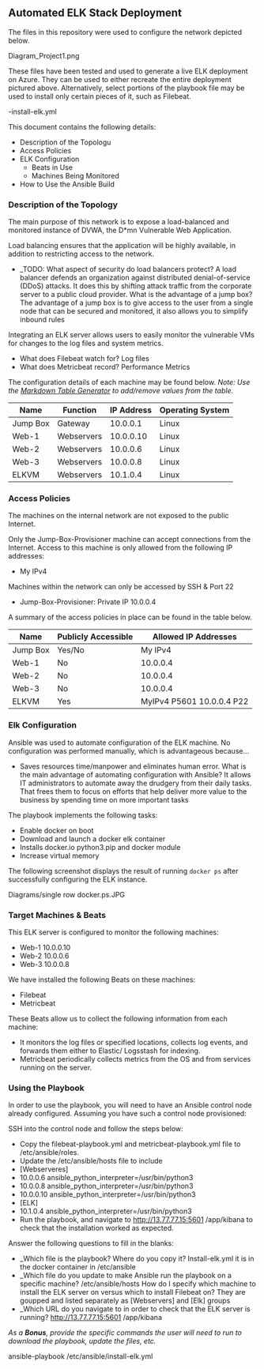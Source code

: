 ## Automated ELK Stack Deployment

The files in this repository were used to configure the network depicted below.

 Diagram_Project1.png

These files have been tested and used to generate a live ELK deployment on Azure. They can be used to either recreate the entire deployment pictured above. Alternatively, select portions of the playbook file may be used to install only certain pieces of it, such as Filebeat.

  -install-elk.yml

This document contains the following details:
- Description of the Topologu
- Access Policies
- ELK Configuration
  - Beats in Use
  - Machines Being Monitored
- How to Use the Ansible Build


### Description of the Topology

The main purpose of this network is to expose a load-balanced and monitored instance of DVWA, the D*mn Vulnerable Web Application.

Load balancing ensures that the application will be highly available, in addition to restricting access to the network.
- _TODO: What aspect of security do load balancers protect? A load balancer defends an organization against distributed denial-of-service (DDoS) attacks. It does this by shifting attack traffic from the corporate server to a public cloud provider.  What is the advantage of a jump box? The advantage of a jump box is to give access to the user from a single node that can be secured and monitored, it also allows you to simplify inbound rules

Integrating an ELK server allows users to easily monitor the vulnerable VMs for changes to the log files  and system metrics.
- What does Filebeat watch for? Log files
- What does Metricbeat record? Performance Metrics

The configuration details of each machine may be found below.
_Note: Use the [Markdown Table Generator](http://www.tablesgenerator.com/markdown_tables) to add/remove values from the table_.


| Name     | Function | IP Address | Operating System |
|----------|----------|------------|------------------|
| Jump Box | Gateway  | 10.0.0.1   | Linux            |
| Web-1    |Webservers| 10.0.0.10  | Linux            |
| Web-2    |Webservers| 10.0.0.6   | Linux            |
| Web-3    |Webservers| 10.0.0.8   | Linux            |
| ELKVM    |Webservers| 10.1.0.4   | Linux            | 
### Access Policies

The machines on the internal network are not exposed to the public Internet. 

Only the Jump-Box-Provisioner machine can accept connections from the Internet. Access to this machine is only allowed from the following IP addresses: 
- My IPv4 

Machines within the network can only be accessed by SSH & Port 22
- Jump-Box-Provisioner: Private IP 10.0.0.4

A summary of the access policies in place can be found in the table below.

| Name     | Publicly Accessible | Allowed IP Addresses |
|----------|---------------------|----------------------|
| Jump Box | Yes/No              |   My IPv4            |
| Web-1    | No                  |   10.0.0.4           |
| Web-2    | No                  |   10.0.0.4           |
| Web-3    | No                  |   10.0.0.4           | 
| ELKVM    | Yes                 |MyIPv4 P5601 10.0.0.4 P22  |
### Elk Configuration

Ansible was used to automate configuration of the ELK machine. No configuration was performed manually, which is advantageous because...
-  Saves resources time/manpower and eliminates human error. What is the main advantage of automating configuration with Ansible? It allows IT administrators to automate away the drudgery from their daily tasks. That frees them to focus on efforts that help deliver more value to the business by spending time on more important tasks

The playbook implements the following tasks:
- Enable docker on boot
- Download and launch a docker elk container
- Installs docker.io python3.pip and docker module
- Increase virtual memory

The following screenshot displays the result of running `docker ps` after successfully configuring the ELK instance.

Diagrams/single row docker.ps.JPG

### Target Machines & Beats
This ELK server is configured to monitor the following machines:
- Web-1 10.0.0.10 
- Web-2 10.0.0.6 
- Web-3 10.0.0.8 

We have installed the following Beats on these machines:
- Filebeat
- Metricbeat

These Beats allow us to collect the following information from each machine:
- It monitors the log files or specified locations, collects log events, and forwards them either to Elastic/ Logsstash for indexing.
- Metricbeat periodically collects metrics from the OS and from services running on the server. 

### Using the Playbook
In order to use the playbook, you will need to have an Ansible control node already configured. Assuming you have such a control node provisioned: 

SSH into the control node and follow the steps below:
- Copy the filebeat-playbook.yml and metricbeat-playbook.yml file to /etc/ansible/roles.
- Update the /etc/ansible/hosts file to include
- [Webserveres]
- 10.0.0.6  ansible_python_interpreter=/usr/bin/python3
- 10.0.0.8  ansible_python_interpreter=/usr/bin/python3
- 10.0.0.10 ansible_python_interpreter=/usr/bin/python3
- [ELK]
- 10.1.0.4 ansible_python_interpreter=/usr/bin/python3
- Run the playbook, and navigate to http://13.77.77.15:5601 /app/kibana to check that the installation worked as expected.


Answer the following questions to fill in the blanks:
- _Which file is the playbook? Where do you copy it? Install-elk.yml it is in the docker container in /etc/ansible
- _Which file do you update to make Ansible run the playbook on a specific machine? /etc/ansible/hosts 
 How do I specify which machine to install the ELK server on versus which to install Filebeat on? They are goupped and listed separately as [Webservers] and [Elk] groups
- _Which URL do you navigate to in order to check that the ELK server is running? http://13.77.77.15:5601 /app/kibana

_As a **Bonus**, provide the specific commands the user will need to run to download the playbook, update the files, etc._

ansible-playbook /etc/ansible/install-elk.yml